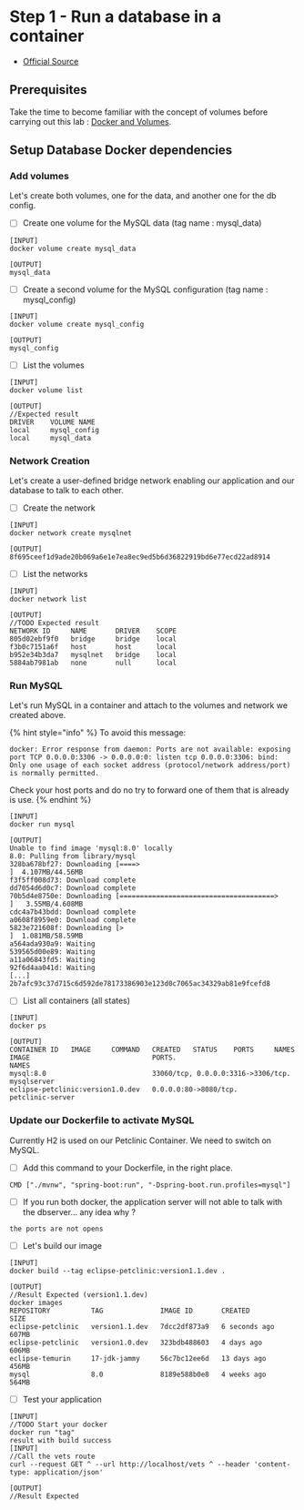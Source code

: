 # Step 1 - Run a database in a container

* [Official Source](https://docs.docker.com/language/java/develop/#run-a-database-in-a-container)

## Prerequisites

Take the time to become familiar with the concept of volumes before carrying out this lab : [Docker and Volumes](https://docs.docker.com/storage/volumes/).

## Setup Database Docker dependencies

### Add volumes

Let's create both volumes, one for the data, and another one for the db config.

* [ ] Create one volume for the MySQL data (tag name : mysql_data)

```
[INPUT]
docker volume create mysql_data

[OUTPUT]
mysql_data
```

* [ ] Create a second volume for the MySQL configuration (tag name : mysql_config)

```
[INPUT]
docker volume create mysql_config

[OUTPUT]
mysql_config
```

* [ ] List the volumes

```
[INPUT]
docker volume list

[OUTPUT]
//Expected result
DRIVER    VOLUME NAME
local     mysql_config
local     mysql_data
```

### Network Creation

Let's create a user-defined bridge network enabling our application and our database to talk to each other.

* [ ] Create the network

```
[INPUT]
docker network create mysqlnet

[OUTPUT]
8f695ceef1d9ade20b069a6e1e7ea8ec9ed5b6d36822919bd6e77ecd22ad8914
```

* [ ] List the networks

```
[INPUT]
docker network list

[OUTPUT]
//TODO Expected result
NETWORK ID     NAME       DRIVER    SCOPE
805d02ebf9f0   bridge     bridge    local
f3b0c7151a6f   host       host      local
b952e34b3da7   mysqlnet   bridge    local
5884ab7981ab   none       null      local
```

### Run MySQL

Let's run MySQL in a container and attach to the volumes and network we created above.

{% hint style="info" %}
To avoid this message:
```
docker: Error response from daemon: Ports are not available: exposing port TCP 0.0.0.0:3306 -> 0.0.0.0:0: listen tcp 0.0.0.0:3306: bind: Only one usage of each socket address (protocol/network address/port) is normally permitted.
```
Check your host ports and do no try to forward one of them that is already is use.
{% endhint %}

```
[INPUT]
docker run mysql

[OUTPUT]
Unable to find image 'mysql:8.0' locally
8.0: Pulling from library/mysql
328ba678bf27: Downloading [====>                                              ]  4.107MB/44.56MB
f3f5ff008d73: Download complete
dd7054d6d0c7: Download complete
70b5d4e8750e: Downloading [======================================>            ]   3.55MB/4.608MB
cdc4a7b43bdd: Download complete
a0608f8959e0: Download complete
5823e721608f: Downloading [>                                                  ]  1.081MB/58.59MB
a564ada930a9: Waiting
539565d00e89: Waiting
a11a06843fd5: Waiting
92f6d4aa041d: Waiting
[...]
2b7afc93c37d715c6d592de78173386903e123d0c7065ac34329ab81e9fcefd8
```

* [ ] List all containers (all states)

```
[INPUT]
docker ps

[OUTPUT]
CONTAINER ID   IMAGE     COMMAND   CREATED   STATUS    PORTS     NAMES
IMAGE                              PORTS.                               NAMES
mysql:8.0                          33060/tcp, 0.0.0.0:3316->3306/tcp.   mysqlserver
eclipse-petclinic:version1.0.dev   0.0.0.0:80->8080/tcp.                petclinic-server
```

### Update our Dockerfile to activate MySQL

Currently H2 is used on our Petclinic Container. We need to switch on MySQL.

* [ ] Add this command to your Dockerfile, in the right place.

```
CMD ["./mvnw", "spring-boot:run", "-Dspring-boot.run.profiles=mysql"]
```

* [ ] If you run both docker, the application server will not able to talk with the dbserver... any idea why ?

```
the ports are not opens
```

* [ ] Let's build our image

```
[INPUT]
docker build --tag eclipse-petclinic:version1.1.dev .

[OUTPUT]
//Result Expected (version1.1.dev)
docker images
REPOSITORY          TAG              IMAGE ID       CREATED         SIZE
eclipse-petclinic   version1.1.dev   7dcc2df873a9   6 seconds ago   607MB
eclipse-petclinic   version1.0.dev   323bdb488603   4 days ago      606MB
eclipse-temurin     17-jdk-jammy     56c7bc12ee6d   13 days ago     456MB
mysql               8.0              8189e588b0e8   4 weeks ago     564MB
```

* [ ] Test your application

```
[INPUT]
//TODO Start your docker
docker run "tag"
result with build success 
[INPUT]
//Call the vets route
curl --request GET ^ --url http://localhost/vets ^ --header 'content-type: application/json'

[OUTPUT]
//Result Expected
```

